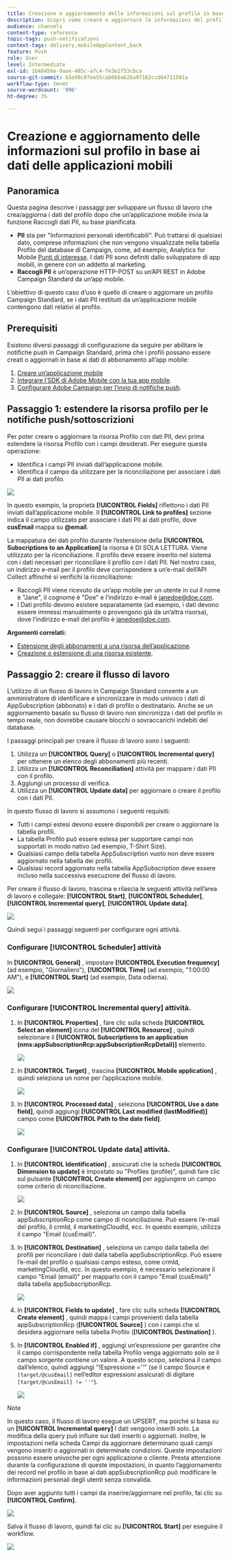 ```yaml
---
title: Creazione e aggiornamento delle informazioni sul profilo in base ai dati delle applicazioni mobili
description: Scopri come creare e aggiornare le informazioni del profilo in base ai dati delle app mobili.
audience: channels
content-type: reference
topic-tags: push-notifications
context-tags: delivery,mobileAppContent,back
feature: Push
role: User
level: Intermediate
exl-id: 1b48456e-9aae-485c-a7c4-7e3e2f53cbca
source-git-commit: b5e98c07ee55cab0b6a628a97162ccd64711501a
workflow-type: tm+mt
source-wordcount: '996'
ht-degree: 3%

---
```


# Creazione e aggiornamento delle informazioni sul profilo in base ai dati delle applicazioni mobili

## Panoramica

Questa pagina descrive i passaggi per sviluppare un flusso di lavoro che crea/aggiorna i dati del profilo dopo che un’applicazione mobile invia la funzione Raccogli dati PII, su base pianificata.

* **PII** sta per &quot;Informazioni personali identificabili&quot;. Può trattarsi di qualsiasi dato, comprese informazioni che non vengono visualizzate nella tabella Profilo del database di Campaign, come, ad esempio, Analytics for Mobile [Punti di interesse](../../integrating/using/about-campaign-points-of-interest-data-integration.md). I dati PII sono definiti dallo sviluppatore di app mobili, in genere con un addetto al marketing.
* **Raccogli PII** è un’operazione HTTP-POST su un’API REST in Adobe Campaign Standard da un’app mobile.

L’obiettivo di questo caso d’uso è quello di creare o aggiornare un profilo Campaign Standard, se i dati PII restituiti da un’applicazione mobile contengono dati relativi al profilo.

## Prerequisiti

Esistono diversi passaggi di configurazione da seguire per abilitare le notifiche push in Campaign Standard, prima che i profili possano essere creati o aggiornati in base ai dati di abbonamento all’app mobile:

1. [Creare un’applicazione mobile](../../administration/using/configuring-a-mobile-application.md)
1. [Integrare l’SDK di Adobe Mobile con la tua app mobile](../../administration/using/supported-mobile-use-cases.md).
1. [Configurare Adobe Campaign per l’invio di notifiche push](../../administration/using/configuring-a-mobile-application.md).

## Passaggio 1: estendere la risorsa profilo per le notifiche push/sottoscrizioni

Per poter creare o aggiornare la risorsa Profilo con dati PII, devi prima estendere la risorsa Profilo con i campi desiderati. Per eseguire questa operazione:

* Identifica i campi PII inviati dall’applicazione mobile.
* Identifica il campo da utilizzare per la riconciliazione per associare i dati PII ai dati profilo.

![](assets/update_profile1.png)

In questo esempio, la proprietà **[!UICONTROL Fields]** riflettono i dati PII inviati dall’applicazione mobile. Il **[!UICONTROL Link to profiles]** sezione indica il campo utilizzato per associare i dati PII ai dati profilo, dove **cusEmail** mappa su **@email**.

La mappatura dei dati profilo durante l’estensione della **[!UICONTROL Subscriptions to an Application]** la risorsa è DI SOLA LETTURA. Viene utilizzato per la riconciliazione. Il profilo deve essere inserito nel sistema con i dati necessari per riconciliare il profilo con i dati PII. Nel nostro caso, un indirizzo e-mail per il profilo deve corrispondere a un’e-mail dell’API Collect affinché si verifichi la riconciliazione:

* Raccogli PII viene ricevuto da un’app mobile per un utente in cui il nome è &quot;Jane&quot;, il cognome è &quot;Doe&quot; e l’indirizzo e-mail è janedoe@doe.com.
* I Dati profilo devono esistere separatamente (ad esempio, i dati devono essere immessi manualmente o provengono già da un’altra risorsa), dove l’indirizzo e-mail del profilo è janedoe@doe.com.

**Argomenti correlati:**

* [Estensione degli abbonamenti a una risorsa dell’applicazione](../../developing/using/extending-the-subscriptions-to-an-application-resource.md).
* [Creazione o estensione di una risorsa esistente](../../developing/using/key-steps-to-add-a-resource.md).

## Passaggio 2: creare il flusso di lavoro

L’utilizzo di un flusso di lavoro in Campaign Standard consente a un amministratore di identificare e sincronizzare in modo univoco i dati di AppSubscription (abbonato) e i dati di profilo o destinatario. Anche se un aggiornamento basato su flusso di lavoro non sincronizza i dati del profilo in tempo reale, non dovrebbe causare blocchi o sovraccarichi indebiti del database.

I passaggi principali per creare il flusso di lavoro sono i seguenti:

1. Utilizza un **[!UICONTROL Query]** o **[!UICONTROL Incremental query]** per ottenere un elenco degli abbonamenti più recenti.
1. Utilizza un **[!UICONTROL Reconciliation]** attività per mappare i dati PII con il profilo.
1. Aggiungi un processo di verifica.
1. Utilizza un **[!UICONTROL Update data]** per aggiornare o creare il profilo con i dati PII.

In questo flusso di lavoro si assumono i seguenti requisiti:

* Tutti i campi estesi devono essere disponibili per creare o aggiornare la tabella profili.
* La tabella Profilo può essere estesa per supportare campi non supportati in modo nativo (ad esempio, T-Shirt Size).
* Qualsiasi campo della tabella AppSubscription vuoto non deve essere aggiornato nella tabella dei profili.
* Qualsiasi record aggiornato nella tabella AppSubscription deve essere incluso nella successiva esecuzione del flusso di lavoro.

Per creare il flusso di lavoro, trascina e rilascia le seguenti attività nell’area di lavoro e collegale: **[!UICONTROL Start]**, **[!UICONTROL Scheduler]**, **[!UICONTROL Incremental query]**, **[!UICONTROL Update data]**.

![](assets/update_profile0.png)

Quindi segui i passaggi seguenti per configurare ogni attività.

### Configurare **[!UICONTROL Scheduler]** attività

In **[!UICONTROL General]** , impostare **[!UICONTROL Execution frequency]** (ad esempio, &quot;Giornaliero&quot;), **[!UICONTROL Time]** (ad esempio, &quot;1:00:00 AM&quot;), e **[!UICONTROL Start]** (ad esempio, Data odierna).

![](assets/update_profile2.png)

### Configurare **[!UICONTROL Incremental query]** attività.

1. In **[!UICONTROL Properties]** , fare clic sulla scheda **[!UICONTROL Select an element]** icona del **[!UICONTROL Resource]** , quindi selezionare il **[!UICONTROL Subscriptions to an application (nms:appSubscriptionRcp:appSubscriptionRcpDetail)]** elemento.

   ![](assets/update_profile3.png)

1. In **[!UICONTROL Target]** , trascina **[!UICONTROL Mobile application]** , quindi seleziona un nome per l’applicazione mobile.

   ![](assets/update_profile4.png)

1. In **[!UICONTROL Processed data]** , seleziona **[!UICONTROL Use a date field]**, quindi aggiungi **[!UICONTROL Last modified (lastModified)]**  campo come **[!UICONTROL Path to the date field]**.

   ![](assets/update_profile5.png)

### Configurare **[!UICONTROL Update data]** attività.

1. In **[!UICONTROL Identification]** , assicurati che la scheda **[!UICONTROL Dimension to update]** è impostato su &quot;Profiles (profile)&quot;, quindi fare clic sul pulsante **[!UICONTROL Create element]** per aggiungere un campo come criterio di riconciliazione.

   ![](assets/update_profile_createelement.png)

1. In **[!UICONTROL Source]** , seleziona un campo dalla tabella appSubscriptionRcp come campo di riconciliazione. Può essere l’e-mail del profilo, il crmId, il marketingCloudId, ecc. In questo esempio, utilizza il campo &quot;Email (cusEmail)&quot;.

1. In **[!UICONTROL Destination]** , seleziona un campo dalla tabella dei profili per riconciliare i dati dalla tabella appSubscriptionRcp. Può essere l’e-mail del profilo o qualsiasi campo esteso, come crmId, marketingCloudId, ecc. In questo esempio, è necessario selezionare il campo &quot;Email (email)&quot; per mapparlo con il campo &quot;Email (cusEmail)&quot; dalla tabella appSubscriptionRcp.

   ![](assets/update_profile7.png)

1. In **[!UICONTROL Fields to update]** , fare clic sulla scheda **[!UICONTROL Create element]** , quindi mappa i campi provenienti dalla tabella appSubscriptionRcp (**[!UICONTROL Source]** ) con i campi che si desidera aggiornare nella tabella Profilo (**[!UICONTROL Destination]** ).

1. In **[!UICONTROL Enabled if]** , aggiungi un’espressione per garantire che il campo corrispondente nella tabella Profilo venga aggiornato solo se il campo sorgente contiene un valore. A questo scopo, seleziona il campo dall’elenco, quindi aggiungi &quot;!Espressione =&#39;&#39;&quot; (se il campo Source è `[target/@cusEmail]` nell’editor espressioni assicurati di digitare `[target/@cusEmail] != ''"`).

   ![](assets/update_profile8.png)

>[!NOTE]
>
>In questo caso, il flusso di lavoro esegue un UPSERT, ma poiché si basa su un **[!UICONTROL Incremental query]** I dati vengono inseriti solo. La modifica della query può influire sui dati inseriti o aggiornati.
>Inoltre, le impostazioni nella scheda Campi da aggiornare determinano quali campi vengono inseriti o aggiornati in determinate condizioni. Queste impostazioni possono essere univoche per ogni applicazione o cliente.
>Presta attenzione durante la configurazione di queste impostazioni, in quanto l’aggiornamento dei record nel profilo in base ai dati appSubscriptionRcp può modificare le informazioni personali degli utenti senza convalida.

Dopo aver aggiunto tutti i campi da inserire/aggiornare nel profilo, fai clic su **[!UICONTROL Confirm]**.

![](assets/update_profile9.png)

Salva il flusso di lavoro, quindi fai clic su **[!UICONTROL Start]** per eseguire il workflow.

![](assets/update_profile10.png)
